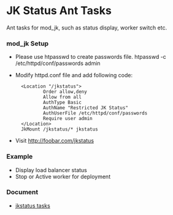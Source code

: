 JK Status Ant Tasks
=============================
Ant tasks for mod_jk, such as status display, worker switch etc.

### mod_jk Setup
  * Please use htpasswd to create passwords file. htpasswd -c /etc/httpd/conf/passwords admin
  * Modify httpd.conf file and add following code:

          <Location "/jkstatus">
                  Order allow,deny
                  Allow from all
                  AuthType Basic
                  AuthName "Restricted JK Status"
                  AuthUserFile /etc/httpd/conf/passwords
                  Require user admin
          </Location>
          JkMount /jkstatus/* jkstatus
  * Visit http://foobar.com/jkstatus

### Example
* Display load balancer status
* Stop or Active worker for deployment

### Document

* [jkstatus tasks](http://tomcat.apache.org/connectors-doc/miscellaneous/jkstatustasks.html)
